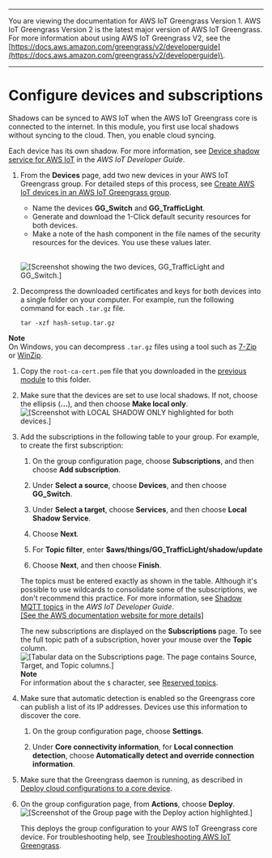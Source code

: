 --------

You are viewing the documentation for AWS IoT Greengrass Version 1\. AWS IoT Greengrass Version 2 is the latest major version of AWS IoT Greengrass\. For more information about using AWS IoT Greengrass V2, see the [https://docs.aws.amazon.com/greengrass/v2/developerguide](https://docs.aws.amazon.com/greengrass/v2/developerguide)\.

--------

# Configure devices and subscriptions<a name="config-dev-subs"></a>

Shadows can be synced to AWS IoT when the AWS IoT Greengrass core is connected to the internet\. In this module, you first use local shadows without syncing to the cloud\. Then, you enable cloud syncing\.

Each device has its own shadow\. For more information, see [Device shadow service for AWS IoT](https://docs.aws.amazon.com/iot/latest/developerguide/iot-device-shadows.html) in the *AWS IoT Developer Guide*\.

1. From the **Devices** page, add two new devices in your AWS IoT Greengrass group\. For detailed steps of this process, see [Create AWS IoT devices in an AWS IoT Greengrass group](device-group.md)\.
   + Name the devices **GG\_Switch** and **GG\_TrafficLight**\.
   + Generate and download the 1\-Click default security resources for both devices\.
   + Make a note of the hash component in the file names of the security resources for the devices\. You use these values later\.

      
![\[Screenshot showing the two devices, GG_TrafficLight and GG_Switch.\]](http://docs.aws.amazon.com/greengrass/v1/developerguide/images/gg-get-started-078.png)

1. Decompress the downloaded certificates and keys for both devices into a single folder on your computer\. For example, run the following command for each `.tar.gz` file\.

   ```
   tar -xzf hash-setup.tar.gz
   ```
**Note**  
On Windows, you can decompress `.tar.gz` files using a tool such as [7\-Zip](http://www.7-zip.org/) or [WinZip](http://www.winzip.com/)\.

1. Copy the `root-ca-cert.pem` file that you downloaded in the [previous module](device-group.md#root-ca-device) to this folder\.

1. Make sure that the devices are set to use local shadows\. If not, choose the ellipsis \(**…**\), and then choose **Make local only**\.  
![\[Screenshot with LOCAL SHADOW ONLY highlighted for both devices.\]](http://docs.aws.amazon.com/greengrass/v1/developerguide/images/gg-get-started-079.png)

1. <a name="module5-subscriptions"></a>Add the subscriptions in the following table to your group\. For example, to create the first subscription:

   1. On the group configuration page, choose **Subscriptions**, and then choose **Add subscription**\.

   1. Under **Select a source**, choose **Devices**, and then choose **GG\_Switch**\.

   1. Under **Select a target**, choose **Services**, and then choose **Local Shadow Service**\.

   1. Choose **Next**\.

   1. For **Topic filter**, enter **$aws/things/GG\_TrafficLight/shadow/update**

   1. Choose **Next**, and then choose **Finish**\.

   The topics must be entered exactly as shown in the table\. Although it's possible to use wildcards to consolidate some of the subscriptions, we don't recommend this practice\. For more information, see [Shadow MQTT topics](https://docs.aws.amazon.com/iot/latest/developerguide/device-shadow-mqtt.html) in the *AWS IoT Developer Guide*\.    
[\[See the AWS documentation website for more details\]](http://docs.aws.amazon.com/greengrass/v1/developerguide/config-dev-subs.html)

   The new subscriptions are displayed on the **Subscriptions** page\. To see the full topic path of a subscription, hover your mouse over the **Topic** column\.  
![\[Tabular data on the Subscriptions page. The page contains Source, Target, and Topic columns.\]](http://docs.aws.amazon.com/greengrass/v1/developerguide/images/gg-get-started-080.png)
**Note**  
For information about the `$` character, see [Reserved topics](https://docs.aws.amazon.com/iot/latest/developerguide/topics.html#reserved-topics)\.

1. <a name="enable-automatic-detection"></a>Make sure that automatic detection is enabled so the Greengrass core can publish a list of its IP addresses\. Devices use this information to discover the core\.

   1. On the group configuration page, choose **Settings**\.

   1. Under **Core connectivity information**, for **Local connection detection**, choose **Automatically detect and override connection information**\.

1. Make sure that the Greengrass daemon is running, as described in [Deploy cloud configurations to a core device](configs-core.md)\.

1. <a name="console-actions-deploy"></a>On the group configuration page, from **Actions**, choose **Deploy**\.  
![\[Screenshot of the Group page with the Deploy action highlighted.\]](http://docs.aws.amazon.com/greengrass/v1/developerguide/images/gg-get-started-040.png)

   This deploys the group configuration to your AWS IoT Greengrass core device\. For troubleshooting help, see [Troubleshooting AWS IoT Greengrass](gg-troubleshooting.md)\.